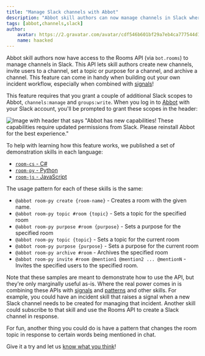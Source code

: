 ```yaml
---
title: "Manage Slack channels with Abbot"
description: "Abbot skill authors can now manage channels in Slack where Abbot lives. Abbot provides an API to create new channels, invite users to a channel, set a topic or purpose, and archive a channel."
tags: [abbot,channels,slack]
author:
    avatar: https://2.gravatar.com/avatar/cdf546b601bf29a7eb4ca777544d11cd?s=160
    name: haacked
---
```


Abbot skill authors now have access to the Rooms API (via `bot.rooms`) to manage channels in Slack. This API lets skill authors create new channels, invite users to a channel, set a topic or purpose for a channel, and archive a channel. This feature can come in handy when building out your own incident workflow, especially when combined with [signals](/archive/2021/11/10/introducing-signals/)!

This feature requires that you grant a couple of additional Slack scopes to Abbot, `channels:manage` and `groups:write`. When you log in to [Abbot](https://ab.bot/) with your Slack account, you'll be prompted to grant these scopes in the header:

![Image with header that says "Abbot has new capabilities! These capabilities require updated permissions from Slack. Please reinstall Abbot for the best experience."](https://user-images.githubusercontent.com/19977/142256140-13e09b8d-c475-4baa-ace5-96d490caf426.png "Reinstallation is quick and painless")

To help with learning how this feature works, we published a set of demonstration skills in each language:

* [`room-cs` - C#](https://github.com/aseriousbiz/abbot-skills/blob/main/room-cs/main.csx)
* [`room-py` - Python](https://github.com/aseriousbiz/abbot-skills/blob/main/room-py/main.py)
* [`room-js` - JavaScript](https://github.com/aseriousbiz/abbot-skills/blob/main/room-js/main.js)

The usage pattern for each of these skills is the same:

* `@abbot room-py create {room-name}` - Creates a room with the given name.
* `@abbot room-py topic #room {topic}` - Sets a topic for the specified room
* `@abbot room-py purpose #room {purpose}` - Sets a purpose for the specified room
* `@abbot room-py topic {topic}` - Sets a topic for the current room
* `@abbot room-py purpose {purpose}` - Sets a purpose for the current room
* `@abbot room-py archive #room` - Archives the specified room
* `@abbot room-py invite #room @mention1 @mention2 ... @mentionN` - Invites the specified users to the specified room.

Note that these samples are meant to demonstrate how to use the API, but they're only marginally useful as-is. Where the real power comes in is combining these APIs with [signals](https://blog.ab.bot/archive/2021/11/10/introducing-signals/) and [patterns](https://blog.ab.bot/archive/2021/11/03/introducing-patterns/) and other skills. For example, you could have an incident skill that raises a signal when a new Slack channel needs to be created for managing that incident. Another skill could subscribe to that skill and use the Rooms API to create a Slack channel in response.

For fun, another thing you could do is have a pattern that changes the room topic in response to certain words being mentioned in chat.

Give it a try and let us [know what you think](https://github.com/aseriousbiz/abbot-skills/issues)!
